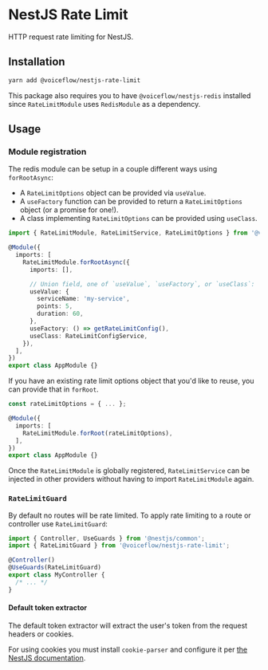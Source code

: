 # NestJS Rate Limit

HTTP request rate limiting for NestJS.

## Installation

```sh
yarn add @voiceflow/nestjs-rate-limit
```

This package also requires you to have `@voiceflow/nestjs-redis` installed since `RateLimitModule` uses `RedisModule` as a dependency.

## Usage

### Module registration

The redis module can be setup in a couple different ways using `forRootAsync`:

- A `RateLimitOptions` object can be provided via `useValue`.
- A `useFactory` function can be provided to return a `RateLimitOptions` object (or a promise for one!).
- A class implementing `RateLimitOptions` can be provided using `useClass`.

```ts
import { RateLimitModule, RateLimitService, RateLimitOptions } from '@voiceflow/nestjs-rate-limit';

@Module({
  imports: [
    RateLimitModule.forRootAsync({
      imports: [],

      // Union field, one of `useValue`, `useFactory`, or `useClass`:
      useValue: {
        serviceName: 'my-service',
        points: 5,
        duration: 60,
      },
      useFactory: () => getRateLimitConfig(),
      useClass: RateLimitConfigService,
    }),
  ],
})
export class AppModule {}
```

If you have an existing rate limit options object that you'd like to reuse, you can provide that in `forRoot`.

```ts
const rateLimitOptions = { ... };

@Module({
  imports: [
    RateLimitModule.forRoot(rateLimitOptions),
  ],
})
export class AppModule {}
```

Once the `RateLimitModule` is globally registered, `RateLimitService` can be injected in other providers without having to import `RateLimitModule` again.

### `RateLimitGuard`

By default no routes will be rate limited.
To apply rate limiting to a route or controller use `RateLimitGuard`:

```ts
import { Controller, UseGuards } from '@nestjs/common';
import { RateLimitGuard } from '@voiceflow/nestjs-rate-limit';

@Controller()
@UseGuards(RateLimitGuard)
export class MyController {
  /* ... */
}
```

#### Default token extractor

The default token extractor will extract the user's token from the request headers or cookies.

For using cookies you must install `cookie-parser` and configure it per [the NestJS documentation](https://docs.nestjs.com/techniques/cookies#use-with-express-default).
